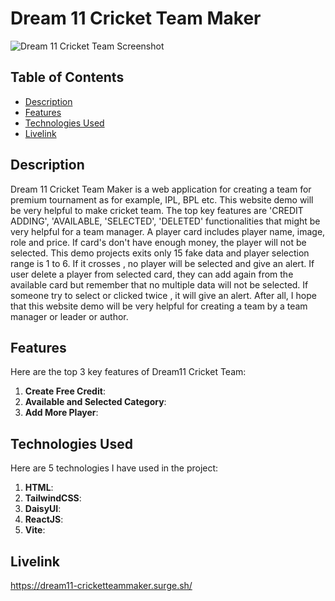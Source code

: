 # Dream 11 Cricket Team Maker

 ![Dream 11 Cricket Team Screenshot](https://github.com/programming-hero-web-course1/b10a7-dream-11-indrojitmondal/blob/main/src/assets/Screenshot.png)

## Table of Contents
- [Description](#description)
- [Features](#features)
- [Technologies Used](#technologies-used)
- [Livelink](#livelink)

## Description
Dream 11 Cricket Team Maker is a web application for creating a team for premium tournament as for example, IPL, BPL etc. This website demo will be very helpful to make cricket team. The top key features are 'CREDIT ADDING', 'AVAILABLE, 'SELECTED', 'DELETED' functionalities that might be very helpful for a team manager. A player card includes player name, image, role and price. If card's don't have enough money, the player will not be selected. This demo projects exits only 15 fake data and player selection range is 1 to 6. If it crosses , no player will be selected and give an alert. If user delete a player from selected card, they can add again from the available card but remember that no multiple data will not be selected. If someone try to select or clicked twice , it will give an alert. After all, I hope that this website demo will be very helpful for creating a team by a team manager or leader or author.  
## Features
Here are the top 3 key features of Dream11 Cricket Team:
1. **Create Free Credit**:
2. **Available and Selected Category**:
3. **Add More Player**:  

## Technologies Used
Here are 5 technologies I have used in the project:
1. **HTML**:
2. **TailwindCSS**:
3. **DaisyUI**:
4. **ReactJS**:
5. **Vite**:

## Livelink
   <a href='https://dream11-cricketteammaker.surge.sh/' target="_blank">https://dream11-cricketteammaker.surge.sh/ </a>

